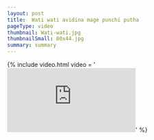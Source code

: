 ```yaml
---
layout: post
title:  Wati wati avidina mage punchi putha 
pageType: video
thumbnail: Wati-wati.jpg
thumbnailSmall: 80x44.jpg
summary: summary
---
```


{% include video.html video = '<iframe src="https://www.youtube.com/embed/J2Cigzy1aPg?rel=0" frameborder="0" allowfullscreen></iframe>' %} 
